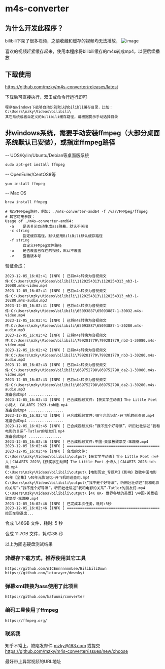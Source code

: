 # m4s-converter

## 为什么开发此程序？
bilibili下架了很多视频，之前收藏和缓存的视频均无法播放，
![image](https://github.com/mzky/m4s-converter/assets/13345233/ea8bc799-e47d-40ca-bde4-c47193f0e453)

喜欢的视频赶紧缓存起来，使用本程序将bilibili缓存的m4s转成mp4，以便后续播放

## 下载使用
https://github.com/mzky/m4s-converter/releases/latest

下载后可直接执行，双击或命令行运行即可

```
程序在windows下能够自动识别默认的bilibli缓存目录，比如：
C:\Users\mzky\Videos\bilibili\
其它系统或者自定义的bilibili缓存路径，请根据提示手动选择目录
```

## 非windows系统，需要手动安装ffmpeg（大部分桌面系统默认已安装），或指定ffmpeg路径

-- UOS/Kylin/Ubuntu/Debian等桌面版系统
```
sudo apt-get install ffmpeg
```
-- OpenEuler/CentOS8等
```
yum install ffmpeg
```
-- Mac OS
```
brew install ffmpeg
```

```
# 指定FFMpeg路径，例如: ./m4s-converter-amd64 -f /var/FFMpeg/ffmpeg
# 其它可用参数：
Usage of ./m4s-converter-amd64:
  -a    是否关闭自动生成ass弹幕，默认不关闭
  -c string
        指定缓存路径，默认使用BiliBili默认缓存路径
  -f string
        自定义FFMpeg文件路径
  -o    是否覆盖已存在的视频，默认不覆盖
  -v    查看版本号
```

验证合成：
```
2023-12-05_16:02:41 [INFO ] 已将m4s转换为音视频文件:C:\Users\mzky\Videos\bilibili\1120254313\1120254313_nb3-1-30080.m4s-video.mp4
2023-12-05_16:02:41 [INFO ] 已将m4s转换为音视频文件:C:\Users\mzky\Videos\bilibili\1120254313\1120254313_nb3-1-30280.m4s-audio.mp3
2023-12-05_16:02:41 [INFO ] 已将m4s转换为音视频文件:C:\Users\mzky\Videos\bilibili\65093887\65093887-1-30032.m4s-video.mp4
2023-12-05_16:02:41 [INFO ] 已将m4s转换为音视频文件:C:\Users\mzky\Videos\bilibili\65093887\65093887-1-30280.m4s-audio.mp3
2023-12-05_16:02:42 [INFO ] 已将m4s转换为音视频文件:C:\Users\mzky\Videos\bilibili\799281779\799281779_nb3-1-30080.m4s-video.mp4
2023-12-05_16:02:42 [INFO ] 已将m4s转换为音视频文件:C:\Users\mzky\Videos\bilibili\799281779\799281779_nb3-1-30280.m4s-audio.mp3
2023-12-05_16:02:43 [INFO ] 已将m4s转换为音视频文件:C:\Users\mzky\Videos\bilibili\869752798\869752798_da2-1-30080.m4s-video.mp4
2023-12-05_16:02:43 [INFO ] 已将m4s转换为音视频文件:C:\Users\mzky\Videos\bilibili\869752798\869752798_da2-1-30280.m4s-audio.mp3
准备合成mp4 .............
2023-12-05_16:02:43 [INFO ] 已合成视频文件:【获奖学生动画】The Little Poet 小诗人｜CALARTS 2023-toh糖.mp4
准备合成mp4 ................
2023-12-05_16:02:43 [INFO ] 已合成视频文件:40年光影记忆-开飞机的巡查司.mp4
准备合成mp4 ................
2023-12-05_16:02:45 [INFO ] 已合成视频文件:“我不是个好导演”，听田壮壮讲述“我和电影的关系”-Tatler的朋友们.mp4
准备合成mp4 ...............
2023-12-05_16:02:46 [INFO ] 已合成视频文件:中国-美景极致享受-笨蹦崩.mp4
2023-12-05_16:02:46 [INFO ] ==========================================
2023-12-05_16:02:46 [INFO ] 合成的文件:
C:\Users\mzky\Videos\bilibili\output\【获奖学生动画】The Little Poet 小诗人｜CALARTS 2023\【获奖学生动画】The Little Poet 小诗人｜CALARTS 2023-toh糖.mp4
C:\Users\mzky\Videos\bilibili\output\【电影历史_专题片】《影响》致敬中国电影40年【全集】\40年光影记忆-开飞机的巡查司.mp4
C:\Users\mzky\Videos\bilibili\output\“我不是个好导演”，听田壮壮讲述“我和电影的关系”\“我不是个好导演”，听田壮壮讲述“我和电影的关系”-Tatler的朋友们.mp4
C:\Users\mzky\Videos\bilibili\output\【4K 8K- 世界各地的美景】\中国-美景极致享受-笨蹦崩.mp4
2023-12-05_16:02:46 [INFO ] 已完成本次任务，耗时:5秒
2023-12-05_16:02:46 [INFO ] ==========================================
按回车键退出...
```

合成 1.46GB 文件，耗时: 5 秒

合成 11.7GB 文件，耗时:38 秒

以上为固态硬盘测试结果

### 非缓存下载方式，推荐使用其它工具
```
https://github.com/nICEnnnnnnnLee/BilibiliDown
https://github.com/leiurayer/downkyi
```

### 弹幕xml转换为ass使用了此项目
```
https://github.com/kafuumi/converter
```

### 编码工具使用了ffmpeg
```
https://ffmpeg.org/
```

###  联系我

知乎不常上，缺陷发邮件 mzky@163.com 或提交 https://github.com/mzky/m4s-converter/issues/new/choose 

最好带上异常视频的URL地址
